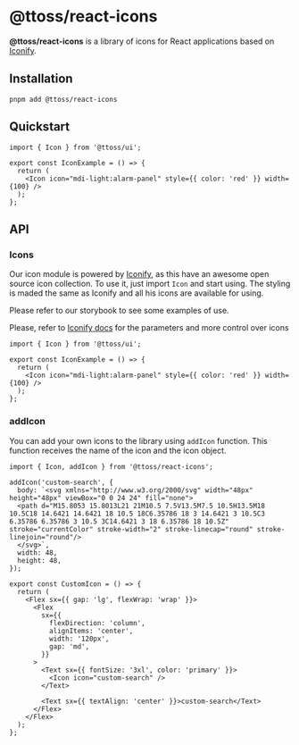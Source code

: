 # @ttoss/react-icons

**@ttoss/react-icons** is a library of icons for React applications based on [Iconify](https://iconify.design/).

## Installation

```shell
pnpm add @ttoss/react-icons
```

## Quickstart

```tsx
import { Icon } from '@ttoss/ui';

export const IconExample = () => {
  return (
    <Icon icon="mdi-light:alarm-panel" style={{ color: 'red' }} width={100} />
  );
};
```

## API

### Icons

Our icon module is powered by [Iconify](https://iconify.design/), as this have an awesome open source icon collection.
To use it, just import `Icon` and start using. The styling is maded the same as Iconify and all his icons are available for using.

Please refer to our storybook to see some examples of use.

Please, refer to [Iconify docs](https://docs.iconify.design/icon-components/react/) for the parameters and more control over icons

```tsx
import { Icon } from '@ttoss/ui';

export const IconExample = () => {
  return (
    <Icon icon="mdi-light:alarm-panel" style={{ color: 'red' }} width={100} />
  );
};
```

### addIcon

You can add your own icons to the library using `addIcon` function. This function receives the name of the icon and the icon object.

```tsx
import { Icon, addIcon } from '@ttoss/react-icons';

addIcon('custom-search', {
  body: `<svg xmlns="http://www.w3.org/2000/svg" width="48px" height="48px" viewBox="0 0 24 24" fill="none">
  <path d="M15.8053 15.8013L21 21M10.5 7.5V13.5M7.5 10.5H13.5M18 10.5C18 14.6421 14.6421 18 10.5 18C6.35786 18 3 14.6421 3 10.5C3 6.35786 6.35786 3 10.5 3C14.6421 3 18 6.35786 18 10.5Z" stroke="currentColor" stroke-width="2" stroke-linecap="round" stroke-linejoin="round"/>
  </svg>`,
  width: 48,
  height: 48,
});

export const CustomIcon = () => {
  return (
    <Flex sx={{ gap: 'lg', flexWrap: 'wrap' }}>
      <Flex
        sx={{
          flexDirection: 'column',
          alignItems: 'center',
          width: '120px',
          gap: 'md',
        }}
      >
        <Text sx={{ fontSize: '3xl', color: 'primary' }}>
          <Icon icon="custom-search" />
        </Text>

        <Text sx={{ textAlign: 'center' }}>custom-search</Text>
      </Flex>
    </Flex>
  );
};
```

